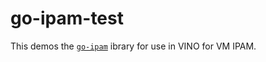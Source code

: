 # go-ipam-test

This demos the [`go-ipam`](https://raw.githubusercontent.com/metal-stack/go-ipam)
ibrary for use in VINO for VM IPAM.

